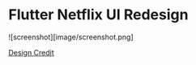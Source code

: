 # Flutter Netflix UI Redesign

![screenshot][image/screenshot.png]

[Design Credit](https://dribbble.com/shots/5026483-Netflix-Mobile-App-Redesign/)
